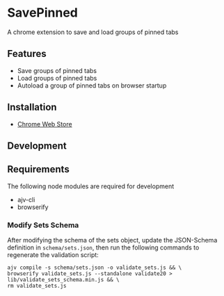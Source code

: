 # SavePinned
A chrome extension to save and load groups of pinned tabs

## Features
- Save groups of pinned tabs
- Load groups of pinned tabs
- Autoload a group of pinned tabs on browser startup

## Installation
- [Chrome Web Store](https://chrome.google.com/webstore/detail/save-pinned-tabs/anmidgajdonkgmmilbccfefkfieajakd)

## Development

## Requirements

The following node modules are required for development
- ajv-cli
- browserify
### Modify Sets Schema

After modifying the schema of the sets object, update the JSON-Schema definition in `schema/sets.json`, then run the following commands to regenerate the validation script:

```
ajv compile -s schema/sets.json -o validate_sets.js && \
browserify validate_sets.js --standalone validate20 > lib/validate_sets_schema.min.js && \
rm validate_sets.js
```